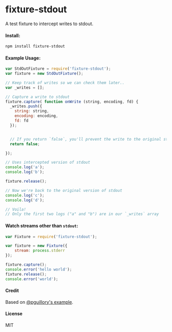 fixture-stdout
==============

A test fixture to intercept writes to stdout.

#### Install:
```sh
npm install fixture-stdout
```

#### Example Usage:

```javascript
var StdOutFixture = require('fixture-stdout');
var fixture = new StdOutFixture();

// Keep track of writes so we can check them later..
var _writes = [];

// Capture a write to stdout
fixture.capture( function onWrite (string, encoding, fd) {
  _writes.push({
    string: string,
    encoding: encoding,
    fd: fd
  });


  // If you return `false`, you'll prevent the write to the original stream (useful for preventing log output during tests.)
  return false;

});

// Uses intercepted version of stdout
console.log('a');
console.log('b');

fixture.release();

// Now we're back to the original version of stdout
console.log('c');
console.log('d');

// Voila!
// Only the first two logs ("a" and "b") are in our `_writes` array
```

#### Watch streams other than `stdout`:

```javascript
var Fixture = require('fixture-stdout');

var fixture = new Fixture({
	stream: process.stderr
});

fixture.capture();
console.error('hello world');
fixture.release();
console.error('world');

```


#### Credit
Based on [@pguillory's example](https://gist.github.com/pguillory/729616).


#### License

MIT
